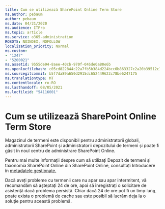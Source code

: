 ```yaml
---
title: Cum se utilizează SharePoint Online Term Store
ms.author: pebaum
author: pebaum
ms.date: 04/21/2020
ms.audience: ITPro
ms.topic: article
ms.service: o365-administration
ROBOTS: NOINDEX, NOFOLLOW
localization_priority: Normal
ms.custom:
- "1247"
- "5200021"
ms.assetid: 9b55de94-8aee-40cb-970f-046de0a80e6b
ms.openlocfilehash: c05cd822844c22a7fb5b384d224bcc6b863327c2a20b39512c16e0585e8951b7
ms.sourcegitcommit: b5f7da89a650d2915dc652449623c78be6247175
ms.translationtype: MT
ms.contentlocale: ro-RO
ms.lasthandoff: 08/05/2021
ms.locfileid: "54116001"
---
```

# <a name="how-to-use-the-sharepoint-online-term-store"></a>Cum se utilizează SharePoint Online Term Store

Magazinul de termeni este disponibil pentru administratorii globali, administratorii SharePoint și administratorii depozitului de termeni și poate fi găsit în noul centru de administrare SharePoint Online.
  
Pentru mai multe informații despre cum să utilizați Depozit de termeni și taxonomia SharePoint Online din SharePoint Online, consultați Introducere în [metadatele gestionate.](https://go.microsoft.com/fwlink/?linkid=2044674&amp;clcid=0x409)
  
Dacă aveți probleme cu termenii care nu apar sau apar intermitent, vă recomandăm să așteptați 24 de ore, apoi să înregistrați o solicitare de asistență dacă problema persistă. Chiar dacă 24 de ore pot fi un timp lung, poate exista o problemă de cache sau este posibil să lucrăm deja la o soluție pentru această problemă.
  